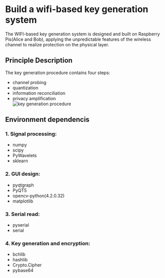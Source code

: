 # Build a wifi-based key generation system  
The WIFI-based key generation system is designed and built on Raspberry Pis(Alice and Bob), applying the unpredictable features of the wireless channel to realize protection on the
physical layer. 
## Principle Description
The key generation procedure contains four steps:  
* channel probing  
* quantization  
* information reconciliation  
* privacy amplification  
![key generation procedure](https://github.com/18563407351/Liverpool-FYP/blob/main/images/1603971639(1).png)
## Environment dependencis
### 1. Signal processing:  
* numpy 
* scipy
* PyWavelets
* sklearn
### 2. GUI design:  
* pyqtgraph
* PyQT5
* opencv-python(4.2.0.32)
* matplotlib
### 3. Serial read:  
* pyserial
* serial
### 4. Key generation and encryption:  
* bchlib
* hashlib
* Crypto.Cipher
* pybase64

